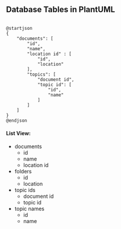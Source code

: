 ## Database Tables in PlantUML
<code>
@startjson
{
    "documents": [
        "id",
        "name",
        "location id" : [
            "id",
            "location"
        ],
        "topics": [
            "document id",
            "topic id": [
                "id",
                "name"
            ]
        ]
    ]
}
@endjson
</code>

#### List View:
- documents
  - id
  - name
  - location id
- folders
  - id
  - location
- topic ids
  - document id
  - topic id
- topic names
  - id
  - name